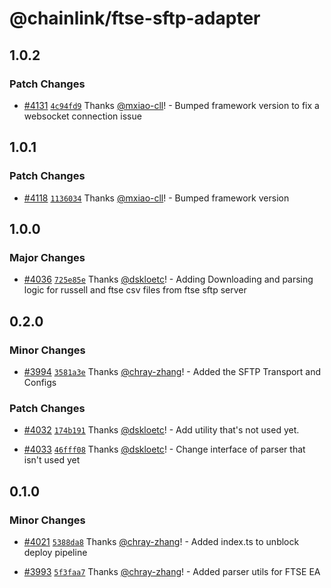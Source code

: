 # @chainlink/ftse-sftp-adapter

## 1.0.2

### Patch Changes

- [#4131](https://github.com/smartcontractkit/external-adapters-js/pull/4131) [`4c94fd9`](https://github.com/smartcontractkit/external-adapters-js/commit/4c94fd916bd8b57898ae61cde0888a09fc543a6e) Thanks [@mxiao-cll](https://github.com/mxiao-cll)! - Bumped framework version to fix a websocket connection issue

## 1.0.1

### Patch Changes

- [#4118](https://github.com/smartcontractkit/external-adapters-js/pull/4118) [`1136034`](https://github.com/smartcontractkit/external-adapters-js/commit/113603435a15a9f760ba1d16c4d70822dc358b75) Thanks [@mxiao-cll](https://github.com/mxiao-cll)! - Bumped framework version

## 1.0.0

### Major Changes

- [#4036](https://github.com/smartcontractkit/external-adapters-js/pull/4036) [`725e85e`](https://github.com/smartcontractkit/external-adapters-js/commit/725e85ebbc8d26b3cc25178efcd19e4ad8eac542) Thanks [@dskloetc](https://github.com/dskloetc)! - Adding Downloading and parsing logic for russell and ftse csv files from ftse sftp server

## 0.2.0

### Minor Changes

- [#3994](https://github.com/smartcontractkit/external-adapters-js/pull/3994) [`3581a3e`](https://github.com/smartcontractkit/external-adapters-js/commit/3581a3e3c64663eea368b84213a906d5f8292bb3) Thanks [@chray-zhang](https://github.com/chray-zhang)! - Added the SFTP Transport and Configs

### Patch Changes

- [#4032](https://github.com/smartcontractkit/external-adapters-js/pull/4032) [`174b191`](https://github.com/smartcontractkit/external-adapters-js/commit/174b19127d5d86ad06463a195e1782c2c8e48cdd) Thanks [@dskloetc](https://github.com/dskloetc)! - Add utility that's not used yet.

- [#4033](https://github.com/smartcontractkit/external-adapters-js/pull/4033) [`46fff08`](https://github.com/smartcontractkit/external-adapters-js/commit/46fff08374b4a87d4c7447e59fdcedebb134619c) Thanks [@dskloetc](https://github.com/dskloetc)! - Change interface of parser that isn't used yet

## 0.1.0

### Minor Changes

- [#4021](https://github.com/smartcontractkit/external-adapters-js/pull/4021) [`5388da8`](https://github.com/smartcontractkit/external-adapters-js/commit/5388da8a821637c331176efd05502245d1c364eb) Thanks [@chray-zhang](https://github.com/chray-zhang)! - Added index.ts to unblock deploy pipeline

- [#3993](https://github.com/smartcontractkit/external-adapters-js/pull/3993) [`5f3faa7`](https://github.com/smartcontractkit/external-adapters-js/commit/5f3faa70dadd86bed738bde2544b9422dc2a2224) Thanks [@chray-zhang](https://github.com/chray-zhang)! - Added parser utils for FTSE EA
